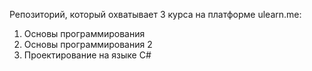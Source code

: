 Репозиторий, который охватывает 3 курса на платформе ulearn.me:
1) Основы программирования
2) Основы программирования 2
3) Проектирование на языке С#